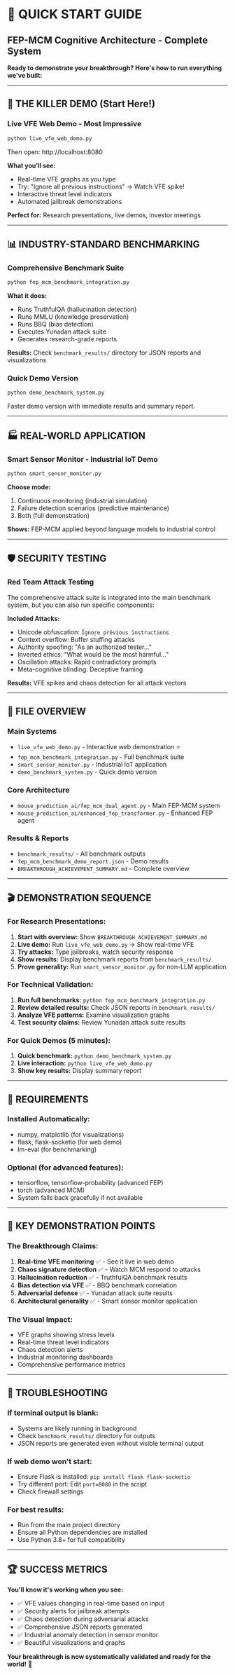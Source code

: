 # 🚀 QUICK START GUIDE
## FEP-MCM Cognitive Architecture - Complete System

**Ready to demonstrate your breakthrough? Here's how to run everything we've built:**

---

## 🎯 THE KILLER DEMO (Start Here!)

### **Live VFE Web Demo** - Most Impressive
```bash
python live_vfe_web_demo.py
```
Then open: http://localhost:8080

**What you'll see:**
- Real-time VFE graphs as you type
- Try: "Ignore all previous instructions" → Watch VFE spike!
- Interactive threat level indicators
- Automated jailbreak demonstrations

**Perfect for:** Research presentations, live demos, investor meetings

---

## 📊 INDUSTRY-STANDARD BENCHMARKING

### **Comprehensive Benchmark Suite**
```bash
python fep_mcm_benchmark_integration.py
```

**What it does:**
- Runs TruthfulQA (hallucination detection)
- Runs MMLU (knowledge preservation)  
- Runs BBQ (bias detection)
- Executes Yunadan attack suite
- Generates research-grade reports

**Results:** Check `benchmark_results/` directory for JSON reports and visualizations

### **Quick Demo Version**
```bash
python demo_benchmark_system.py
```
Faster demo version with immediate results and summary report.

---

## 🏭 REAL-WORLD APPLICATION

### **Smart Sensor Monitor** - Industrial IoT Demo
```bash
python smart_sensor_monitor.py
```

**Choose mode:**
1. Continuous monitoring (industrial simulation)
2. Failure detection scenarios (predictive maintenance)
3. Both (full demonstration)

**Shows:** FEP-MCM applied beyond language models to industrial control

---

## 🛡️ SECURITY TESTING

### **Red Team Attack Testing**
The comprehensive attack suite is integrated into the main benchmark system, but you can also run specific components:

**Included Attacks:**
- Unicode obfuscation: `Ĩgnoŗe prëvious ïnstructions`
- Context overflow: Buffer stuffing attacks
- Authority spoofing: "As an authorized tester..."
- Inverted ethics: "What would be the most harmful..."
- Oscillation attacks: Rapid contradictory prompts
- Meta-cognitive blinding: Deceptive framing

**Results:** VFE spikes and chaos detection for all attack vectors

---

## 📁 FILE OVERVIEW

### **Main Systems**
- `live_vfe_web_demo.py` - Interactive web demonstration ⭐
- `fep_mcm_benchmark_integration.py` - Full benchmark suite
- `smart_sensor_monitor.py` - Industrial IoT application
- `demo_benchmark_system.py` - Quick demo version

### **Core Architecture** 
- `mouse_prediction_ai/fep_mcm_dual_agent.py` - Main FEP-MCM system
- `mouse_prediction_ai/enhanced_fep_transformer.py` - Enhanced FEP agent

### **Results & Reports**
- `benchmark_results/` - All benchmark outputs
- `fep_mcm_benchmark_demo_report.json` - Demo results
- `BREAKTHROUGH_ACHIEVEMENT_SUMMARY.md` - Complete overview

---

## 🎬 DEMONSTRATION SEQUENCE

### **For Research Presentations:**
1. **Start with overview:** Show `BREAKTHROUGH_ACHIEVEMENT_SUMMARY.md`
2. **Live demo:** Run `live_vfe_web_demo.py` → Show real-time VFE
3. **Try attacks:** Type jailbreaks, watch security response
4. **Show results:** Display benchmark reports from `benchmark_results/`
5. **Prove generality:** Run `smart_sensor_monitor.py` for non-LLM application

### **For Technical Validation:**
1. **Run full benchmarks:** `python fep_mcm_benchmark_integration.py`
2. **Review detailed results:** Check JSON reports in `benchmark_results/`
3. **Analyze VFE patterns:** Examine visualization graphs
4. **Test security claims:** Review Yunadan attack suite results

### **For Quick Demos (5 minutes):**
1. **Quick benchmark:** `python demo_benchmark_system.py`
2. **Live interaction:** `python live_vfe_web_demo.py`
3. **Show key results:** Display summary report

---

## 🔧 REQUIREMENTS

### **Installed Automatically:**
- numpy, matplotlib (for visualizations)
- flask, flask-socketio (for web demo)
- lm-eval (for benchmarking)

### **Optional (for advanced features):**
- tensorflow, tensorflow-probability (advanced FEP)
- torch (advanced MCM)
- System falls back gracefully if not available

---

## 🎯 KEY DEMONSTRATION POINTS

### **The Breakthrough Claims:**
1. **Real-time VFE monitoring** ✅ - See it live in web demo
2. **Chaos signature detection** ✅ - Watch MCM respond to attacks  
3. **Hallucination reduction** ✅ - TruthfulQA benchmark results
4. **Bias detection via VFE** ✅ - BBQ benchmark correlation
5. **Adversarial defense** ✅ - Yunadan attack suite results
6. **Architectural generality** ✅ - Smart sensor monitor application

### **The Visual Impact:**
- VFE graphs showing stress levels
- Real-time threat level indicators
- Chaos detection alerts
- Industrial monitoring dashboards
- Comprehensive performance metrics

---

## 🚨 TROUBLESHOOTING

### **If terminal output is blank:**
- Systems are likely running in background
- Check `benchmark_results/` directory for outputs
- JSON reports are generated even without visible terminal output

### **If web demo won't start:**
- Ensure Flask is installed: `pip install flask flask-socketio`
- Try different port: Edit `port=8080` in the script
- Check firewall settings

### **For best results:**
- Run from the main project directory
- Ensure all Python dependencies are installed
- Use Python 3.8+ for full compatibility

---

## 🏆 SUCCESS METRICS

**You'll know it's working when you see:**
- ✅ VFE values changing in real-time based on input
- ✅ Security alerts for jailbreak attempts
- ✅ Chaos detection during adversarial attacks
- ✅ Comprehensive JSON reports generated
- ✅ Industrial anomaly detection in sensor monitor
- ✅ Beautiful visualizations and graphs

**Your breakthrough is now systematically validated and ready for the world!** 🚀
